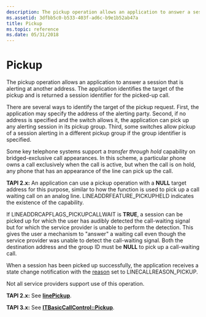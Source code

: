 ```yaml
---
description: The pickup operation allows an application to answer a session that is alerting at another address. The application identifies the target of the pickup and is returned a session identifier for the picked-up call.
ms.assetid: 3dfbb5c0-b533-403f-ad6c-b9e1b52ab47a
title: Pickup
ms.topic: reference
ms.date: 05/31/2018
---
```


# Pickup

The pickup operation allows an application to answer a session that is alerting at another address. The application identifies the target of the pickup and is returned a session identifier for the picked-up call.

There are several ways to identify the target of the pickup request. First, the application may specify the address of the alerting party. Second, if no address is specified and the switch allows it, the application can pick up any alerting session in its pickup group. Third, some switches allow pickup of a session alerting in a different pickup group if the group identifier is specified.

Some key telephone systems support a *transfer through hold* capability on bridged-exclusive call appearances. In this scheme, a particular phone owns a call exclusively when the call is active, but when the call is on hold, any phone that has an appearance of the line can pick up the call.

**TAPI 2.x:** An application can use a pickup operation with a **NULL** target address for this purpose, similar to how the function is used to pick up a call waiting call on an analog line. LINEADDRFEATURE\_PICKUPHELD indicates the existence of the capability.

If LINEADDRCAPFLAGS\_PICKUPCALLWAIT is **TRUE**, a session can be picked up for which the user has audibly detected the call-waiting signal but for which the service provider is unable to perform the detection. This gives the user a mechanism to "answer" a waiting call even though the service provider was unable to detect the call-waiting signal. Both the destination address and the group ID must be **NULL** to pick up a call-waiting call.

When a session has been picked up successfully, the application receives a state change notification with the [reason](reason-ovr.md) set to LINECALLREASON\_PICKUP.

Not all service providers support use of this operation.

**TAPI 2.x:** See [**linePickup**](/windows/win32/api/tapi/nf-tapi-linepickup).

**TAPI 3.x:** See [**ITBasicCallControl::Pickup**](/windows/desktop/api/tapi3if/nf-tapi3if-itbasiccallcontrol-pickup).

 

 
